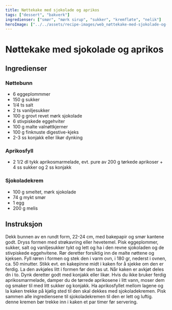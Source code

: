```yaml
---
title: Nøttekake med sjokolade og aprikos
tags: ["dessert", "bakverk"]
ingredienser: ["smør", "mørk sirup", "sukker", "kremfløte", "nelik"]
heroImage: ["../../assets/recipe-images/web_nøttekake-med-sjokolade-og-aprikos.jpg"]
---
```


# Nøttekake med sjokolade og aprikos

## Ingredienser

### Nøttebunn

- 6 eggeplommmer
- 150 g sukker
- 1/4 ts salt
- 2 ts vaniljesukker
- 100 g grovt revet mørk sjokolade
- 6 stivpiskede eggehviter
- 100 g malte valnøttkjerner
- 100 g finknuste digestive-kjeks
- 2-3 ss konjakk eller likør dynking

### Aprikosfyll

- 2 1/2 dl tykk aprikosmarmelade, evt. pure av 200 g tørkede aprikoser + 4 ss sukker og 2 ss konjakk

### Sjokoladekrem

- 100 g smeltet, mørk sjokolade
- 74 g mykt smør
- 1 egg
- 200 g melis

## Instruksjon

Dekk bunnen av en rundt form, 22-24 cm, med bakepapir og smør kantene godt. Dryss formen med strøkavring eller hevetemel. Pisk eggeplommer, sukker, salt og vaniljesukker tykt og lett og ha i den revne sjokoladen og de stivpiskede eggehvitene. Rør deretter forsiktig inn de malte nøttene og kjeksen. Fyll røren i formen og stek den i varm ovn, i 180 gr, nederst i ovnen, ca. 50 minutter. Stikk evt. en kakepinne midt i kaken for å sjekke om den er ferdig. La den avkjøles litt i formen før den tas ut. Når kaken er avkjøt deles dn i to. Dynk deretter godt med konjakk eller likør. Hvis du ikke bruker ferdig aprikosmarmelade, damper du de tørrede aprikosene i litt vann, moser dem og smaker til med litt sukker og konjakk. Ha aprikosfyllet mellom lagene og la kaken trekke på kjølig sted til den skal dekkes med sjokoladekremen. Pisk sammen alle ingrediensene til sjokoladekremen til den er lett og luftig. denne kremen bør trekke inn i kaken et par timer før servering.
